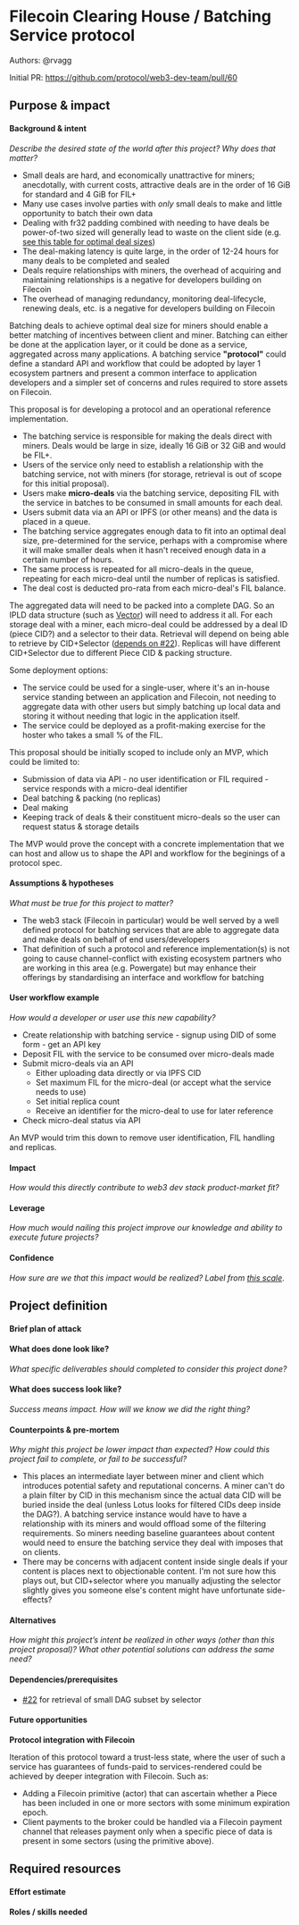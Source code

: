 # Filecoin Clearing House / Batching Service protocol

Authors: @rvagg

Initial PR: https://github.com/protocol/web3-dev-team/pull/60

## Purpose &amp; impact 

#### Background &amp; intent

_Describe the desired state of the world after this project? Why does that matter?_

* Small deals are hard, and economically unattractive for miners; anecdotally, with current costs, attractive deals are in the order of 16 GiB for standard and 4 GiB for FIL+
* Many use cases involve parties with _only_ small deals to make and little opportunity to batch their own data
* Dealing with fr32 padding combined with needing to have deals be power-of-two sized will generally lead to waste on the client side (e.g. [see this table for optimal deal sizes](https://github.com/filecoin-project/filecoin-docs/issues/705#issuecomment-787618483))
* The deal-making latency is quite large, in the order of 12-24 hours for many deals to be completed and sealed
* Deals require relationships with miners, the overhead of acquiring and maintaining relationships is a negative for developers building on Filecoin
* The overhead of managing redundancy, monitoring deal-lifecycle, renewing deals, etc. is a negative for developers building on Filecoin

Batching deals to achieve optimal deal size for miners should enable a better matching of incentives between client and miner. Batching can either be done at the application layer, or it could be done as a service, aggregated across many applications. A batching service **"protocol"** could define a standard API and workflow that could be adopted by layer 1 ecosystem partners and present a common interface to application developers and a simpler set of concerns and rules required to store assets on Filecoin.

This proposal is for developing a protocol and an operational reference implementation.

* The batching service is responsible for making the deals direct with miners. Deals would be large in size, ideally 16 GiB or 32 GiB and would be FIL+.
* Users of the service only need to establish a relationship with the batching service, not with miners (for storage, retrieval is out of scope for this initial proposal).
* Users make **micro-deals** via the batching service, depositing FIL with the service in batches to be consumed in small amounts for each deal.
* Users submit data via an API or IPFS (or other means) and the data is placed in a queue.
* The batching service aggregates enough data to fit into an optimal deal size, pre-determined for the service, perhaps with a compromise where it will make smaller deals when it hasn't received enough data in a certain number of hours.
* The same process is repeated for all micro-deals in the queue, repeating for each micro-deal until the number of replicas is satisfied.
* The deal cost is deducted pro-rata from each micro-deal's FIL balance.

The aggregated data will need to be packed into a complete DAG. So an IPLD data structure (such as [Vector](https://specs.ipld.io/data-structures/vector.html)) will need to address it all. For each storage deal with a miner, each micro-deal could be addressed by a deal ID (piece CID?) and a selector to their data. Retrieval will depend on being able to retrieve by CID+Selector ([depends on #22](https://github.com/protocol/web3-dev-team/pull/22)). Replicas will have different CID+Selector due to different Piece CID & packing structure.

Some deployment options:

* The service could be used for a single-user, where it's an in-house service standing between an application and Filecoin, not needing to aggregate data with other users but simply batching up local data and storing it without needing that logic in the application itself.
* The service could be deployed as a profit-making exercise for the hoster who takes a small % of the FIL.

This proposal should be initially scoped to include only an MVP, which could be limited to:

* Submission of data via API - no user identification or FIL required - service responds with a micro-deal identifier
* Deal batching & packing (no replicas)
* Deal making
* Keeping track of deals & their constituent micro-deals so the user can request status & storage details

The MVP would prove the concept with a concrete implementation that we can host and allow us to shape the API and workflow for the beginings of a protocol spec.

#### Assumptions &amp; hypotheses

_What must be true for this project to matter?_

* The web3 stack (Filecoin in particular) would be well served by a well defined protocol for batching services that are able to aggregate data and make deals on behalf of end users/developers
* That definition of such a protocol and reference implementation(s) is not going to cause channel-conflict with existing ecosystem partners who are working in this area (e.g. Powergate) but may enhance their offerings by standardising an interface and workflow for batching

#### User workflow example

_How would a developer or user use this new capability?_

* Create relationship with batching service - signup using DID of some form - get an API key
* Deposit FIL with the service to be consumed over micro-deals made
* Submit micro-deals via an API
  * Either uploading data directly or via IPFS CID
  * Set maximum FIL for the micro-deal (or accept what the service needs to use)
  * Set initial replica count
  * Receive an identifier for the micro-deal to use for later reference
* Check micro-deal status via API

An MVP would trim this down to remove user identification, FIL handling and replicas.

#### Impact

_How would this directly contribute to web3 dev stack product-market fit?_

#### Leverage

_How much would nailing this project improve our knowledge and ability to execute future projects?_

#### Confidence

_How sure are we that this impact would be realized? Label from [this scale](https://medium.com/@nimay/inside-product-introduction-to-feature-priority-using-ice-impact-confidence-ease-and-gist-5180434e5b15)_.

## Project definition

#### Brief plan of attack

<!--Briefly describe the milestones/steps/work needed for this project-->

#### What does done look like?

_What specific deliverables should completed to consider this project done?_

####  What does success look like?

_Success means impact. How will we know we did the right thing?_

#### Counterpoints &amp; pre-mortem

_Why might this project be lower impact than expected? How could this project fail to complete, or fail to be successful?_

* This places an intermediate layer between miner and client which introduces potential safety and reputational concerns. A miner can't do a plain filter by CID in this mechanism since the actual data CID will be buried inside the deal (unless Lotus looks for filtered CIDs deep inside the DAG?). A batching service instance would have to have a relationship with its miners and would offload some of the filtering requirements. So miners needing baseline guarantees about content would need to ensure the batching service they deal with imposes that on clients.
* There may be concerns with adjacent content inside single deals if your content is places next to objectionable content. I'm not sure how this plays out, but CID+selector where you manually adjusting the selector slightly gives you someone else's content might have unfortunate side-effects?

#### Alternatives

_How might this project’s intent be realized in other ways (other than this project proposal)? What other potential solutions can address the same need?_

#### Dependencies/prerequisites

* [#22](https://github.com/protocol/web3-dev-team/pull/22) for retrieval of small DAG subset by selector

#### Future opportunities

**Protocol integration with Filecoin**

Iteration of this protocol toward a trust-less state, where the user of such a service has guarantees of funds-paid to services-rendered could be achieved by deeper integration with Filecoin. Such as:

* Adding a Filecoin primitive (actor) that can ascertain whether a Piece has been included in one or more sectors with some minimum expiration epoch.
* Client payments to the broker could be handled via a Filecoin payment channel that releases payment only when a specific piece of data is present in some sectors (using the primitive above).

## Required resources

#### Effort estimate

<!--T-shirt size rating of the size of the project. If the project might require external collaborators/teams, please note in the roles/skills section below). 
For a team of 3-5 people with the appropriate skills:
- Small, 1-2 weeks
- Medium, 3-5 weeks
- Large, 6-10 weeks
- XLarge, >10 weeks
Describe any choices and uncertainty in this scope estimate. (E.g. Uncertainty in the scope until design work is complete, low uncertainty in execution thereafter.)
-->

#### Roles / skills needed

<!--Describe the knowledge/skill-sets and team that are needed for this project (e.g. PM, docs, protocol or library expertise, design expertise, etc.). If this project could be externalized to the community or a team outside PL's direct employment, please note that here.-->

